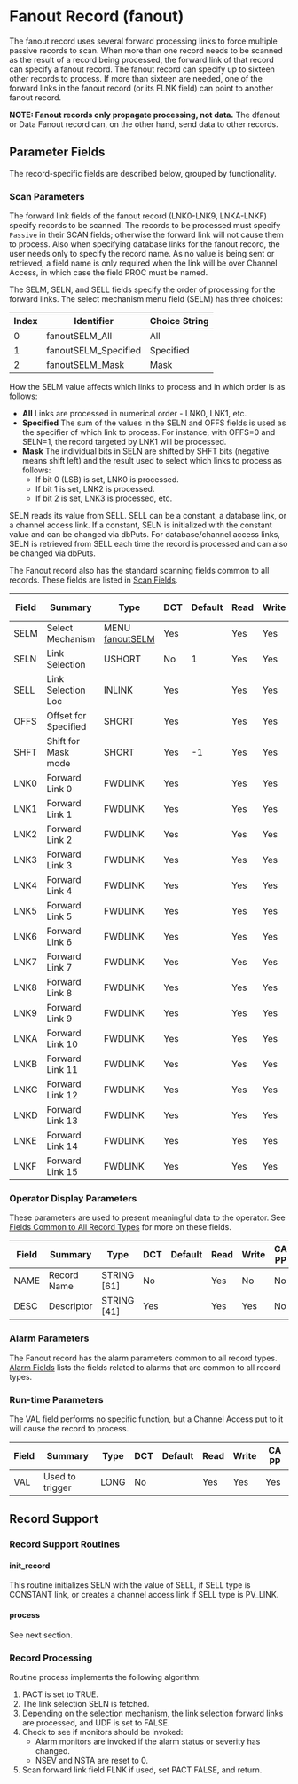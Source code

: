# Fanout Record (fanout)

The fanout record uses several forward processing links to force multiple
passive records to scan. When more than one record needs to be scanned as the
result of a record being processed, the forward link of that record can specify
a fanout record. The fanout record can specify up to sixteen other records to
process. If more than sixteen are needed, one of the forward links in the fanout
record (or its FLNK field) can point to another fanout record.

**NOTE: Fanout records only propagate processing, not data.** The dfanout or
Data Fanout record can, on the other hand, send data to other records.

## Parameter Fields

The record-specific fields are described below, grouped by functionality.

### Scan Parameters

The forward link fields of the fanout record (LNK0-LNK9, LNKA-LNKF) specify
records to be scanned. The records to be processed must specify `Passive` in
their SCAN fields; otherwise the forward link will not cause them to process.
Also when specifying database links for the fanout record, the user needs only
to specify the record name. As no value is being sent or retrieved, a field name
is only required when the link will be over Channel Access, in which case the
field PROC must be named.

The SELM, SELN, and SELL fields specify the order of processing for the forward
links. The select mechanism menu field (SELM) has three choices:

| Index | Identifier | Choice String |
| ----- | ---------- | ------------- |
| 0 | fanoutSELM\_All | All |
| 1 | fanoutSELM\_Specified | Specified |
| 2 | fanoutSELM\_Mask | Mask |

How the SELM value affects which links to process and in which order is as
follows:

- **All**
Links are processed in numerical order - LNK0, LNK1, etc.
- **Specified** The sum of the values in the SELN and OFFS fields is used as the
specifier of which link to process. For instance, with OFFS=0 and SELN=1, the
record targeted by LNK1 will be processed.
- **Mask** The individual bits in SELN are shifted by SHFT bits (negative means
shift left) and the result used to select which links to process as follows:
    - If bit 0 (LSB) is set, LNK0 is processed.
    - If bit 1 is set, LNK2 is processed.
    - If bit 2 is set, LNK3 is processed, etc.

SELN reads its value from SELL. SELL can be a constant, a database link, or a
channel access link.  If a constant, SELN is initialized with the constant value
and can be changed via dbPuts. For database/channel access links, SELN is
retrieved from SELL each time the record is processed and can also be changed
via dbPuts.

The Fanout record also has the standard scanning fields common to all records.
These fields are listed in [Scan Fields](dbCommonRecord.md#Scan-Fields).

| Field | Summary | Type | DCT | Default | Read | Write | CA PP |
| ----- | ------- | ---- | --- | ------- | ---- | ----- | ----- |
| SELM | Select Mechanism | MENU [fanoutSELM](#menu-fanoutselm) | Yes |   | Yes | Yes | No |
| SELN | Link Selection | USHORT | No | 1 | Yes | Yes | No |
| SELL | Link Selection Loc | INLINK | Yes |   | Yes | Yes | No |
| OFFS | Offset for Specified | SHORT | Yes |   | Yes | Yes | No |
| SHFT | Shift for Mask mode | SHORT | Yes | -1 | Yes | Yes | No |
| LNK0 | Forward Link 0 | FWDLINK | Yes |   | Yes | Yes | No |
| LNK1 | Forward Link 1 | FWDLINK | Yes |   | Yes | Yes | No |
| LNK2 | Forward Link 2 | FWDLINK | Yes |   | Yes | Yes | No |
| LNK3 | Forward Link 3 | FWDLINK | Yes |   | Yes | Yes | No |
| LNK4 | Forward Link 4 | FWDLINK | Yes |   | Yes | Yes | No |
| LNK5 | Forward Link 5 | FWDLINK | Yes |   | Yes | Yes | No |
| LNK6 | Forward Link 6 | FWDLINK | Yes |   | Yes | Yes | No |
| LNK7 | Forward Link 7 | FWDLINK | Yes |   | Yes | Yes | No |
| LNK8 | Forward Link 8 | FWDLINK | Yes |   | Yes | Yes | No |
| LNK9 | Forward Link 9 | FWDLINK | Yes |   | Yes | Yes | No |
| LNKA | Forward Link 10 | FWDLINK | Yes |   | Yes | Yes | No |
| LNKB | Forward Link 11 | FWDLINK | Yes |   | Yes | Yes | No |
| LNKC | Forward Link 12 | FWDLINK | Yes |   | Yes | Yes | No |
| LNKD | Forward Link 13 | FWDLINK | Yes |   | Yes | Yes | No |
| LNKE | Forward Link 14 | FWDLINK | Yes |   | Yes | Yes | No |
| LNKF | Forward Link 15 | FWDLINK | Yes |   | Yes | Yes | No |

### Operator Display Parameters

These parameters are used to present meaningful data to the operator. See
[Fields Common to All Record Types](dbCommonRecord.md#Operator-Display-Parameters)
for more on these fields.

| Field | Summary | Type | DCT | Default | Read | Write | CA PP |
| ----- | ------- | ---- | --- | ------- | ---- | ----- | ----- |
| NAME | Record Name | STRING \[61\] | No |   | Yes | No | No |
| DESC | Descriptor | STRING \[41\] | Yes |   | Yes | Yes | No |

### Alarm Parameters

The Fanout record has the alarm parameters common to all record types.
[Alarm Fields](dbCommonRecord.md#Alarm-Fields) lists the fields related to
alarms that are common to all record types.

### Run-time Parameters

The VAL field performs no specific function, but a Channel Access put to it will
cause the record to process.

| Field | Summary | Type | DCT | Default | Read | Write | CA PP |
| ----- | ------- | ---- | --- | ------- | ---- | ----- | ----- |
| VAL | Used to trigger | LONG | No |   | Yes | Yes | Yes |

## Record Support

### Record Support Routines

#### init\_record

This routine initializes SELN with the value of SELL, if SELL type is CONSTANT
link, or creates a channel access link if SELL type is PV\_LINK.

#### process

See next section.

### Record Processing

Routine process implements the following algorithm:

1. PACT is set to TRUE.
2. The link selection SELN is fetched.
3. Depending on the selection mechanism, the link selection forward links are
processed, and UDF is set to FALSE.
4. Check to see if monitors should be invoked:
    - Alarm monitors are invoked if the alarm status or severity has changed.
    - NSEV and NSTA are reset to 0.
5. Scan forward link field FLNK if used, set PACT FALSE, and return.
